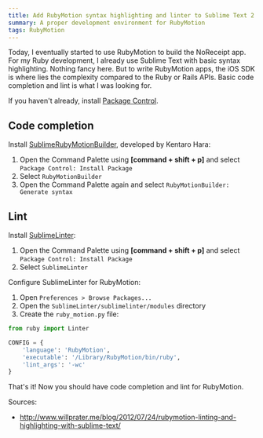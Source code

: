 ```yaml
---
title: Add RubyMotion syntax highlighting and linter to Sublime Text 2
summary: A proper development environment for RubyMotion
tags: RubyMotion
---
```


Today, I eventually started to use RubyMotion to build the NoReceipt app.
For my Ruby development, I already use Sublime Text with basic syntax highlighting. Nothing fancy here. But to write RubyMotion apps, the iOS SDK is where lies the complexity compared to the Ruby or Rails APIs. Basic code completion and lint is what I was looking for.

If you haven't already, install [Package Control](http://wbond.net/sublime_packages/package_control).

Code completion
---------------

Install [SublimeRubyMotionBuilder](https://github.com/haraken3/SublimeRubyMotionBuilder), developed by Kentaro Hara:

1. Open the Command Palette using **[command + shift + p]** and select `Package Control: Install Package`
2. Select `RubyMotionBuilder`
3. Open the Command Palette again and select `RubyMotionBuilder: Generate syntax`

Lint
----

Install [SublimeLinter](https://github.com/SublimeLinter/SublimeLinter):

1. Open the Command Palette using **[command + shift + p]** and select `Package Control: Install Package`
2. Select `SublimeLinter` 

Configure SublimeLinter for RubyMotion:

1. Open `Preferences > Browse Packages...`
2. Open the `SublimeLinter/sublimelinter/modules` directory
3. Create the `ruby_motion.py` file:

```python
from ruby import Linter

CONFIG = {
    'language': 'RubyMotion',
    'executable': '/Library/RubyMotion/bin/ruby',
    'lint_args': '-wc'
}
```

That's it! Now you should have code completion and lint for RubyMotion.

Sources:

* <http://www.willprater.me/blog/2012/07/24/rubymotion-linting-and-highlighting-with-sublime-text/>
